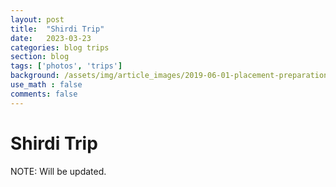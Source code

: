 ```yaml
---
layout: post
title:  "Shirdi Trip"
date:   2023-03-23
categories: blog trips
section: blog
tags: ['photos', 'trips']
background: /assets/img/article_images/2019-06-01-placement-preparation-for-btech-students/cover-photo-journey.jpeg
use_math : false
comments: false
---
```


# Shirdi Trip

NOTE: Will be updated.